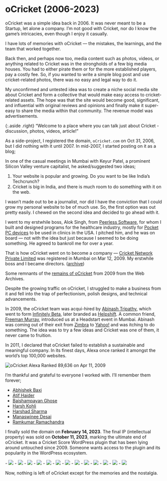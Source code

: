 # oCricket (2006-2023)

oCricket was a simple idea back in 2006. It was never meant to be a Startup, let alone a company. I’m not good with Cricket, nor do I know the game’s intricacies, even though I enjoy it casually.

I have lots of memories with oCricket — the mistakes, the learnings, and the team that worked together.

Back then, and perhaps now too, media content such as photos, videos, or anything related to Cricket was in the strongholds of a few big media houses. You had to either pirate them or for the more established players, pay a costly fee. So, if you wanted to write a simple blog post and use cricket-related photos, there was no easy and legal way to do it.

My unconfirmed and untested idea was to create a niche social media site about Cricket and form a collective that would make easy access to cricket-related assets. The hope was that the site would become good, significant, and influential with original reviews and opinions and finally make it super-easy to share the media within that community. The revenue model was advertisements.

{:.aside .right}
“Welcome to a place where you can talk just about Cricket - discussion, photos, videos, article!”

As a side-project, I registered the domain, `oCricket.com` on Oct 31, 2006, but I did nothing with it until 2007. In mid-2007, I started posting on it as a blog;

In one of the casual meetings in Mumbai with Keyur Patel, a prominent Silicon Valley venture capitalist, he asked/suggested two ideas;

1. Your website is popular and growing. Do you want to be like India’s Techcrunch?
2. Cricket is big in India, and there is much room to do something with it on the web.

I wasn’t made out to be a journalist, nor did I have the conviction that I could grow my personal website to be of much use. So, the first option was out pretty easily. I chewed on the second idea and decided to go ahead with it.

I went to my erstwhile boss, Alok Singh, from [Peerless Software](http://peerlesssoft.com), for whom I built and designed programs for the healthcare industry, mostly for [Pocket PC devices](/2022/ipaq/) to be used in clinics in the USA. I pitched him, and he was on board — not with the idea but just because I seemed to be doing something. He agreed to bankroll me for over a year.

That is how oCricket went on to become a company — [Cricket Network Private Limited](https://www.zaubacorp.com/company/CRICKET-NETWORK-PRIVATE-LIMITED/U72900MH2009PTC190865) was registered in Mumbai on Mar 12, 2009. My erstwhile boss and I became directors. ([archive](https://archive.is/9LkHJ))

Some remnants of the [remains of oCricket](https://web.archive.org/web/20090218161203/http://www.ocricket.com/) from 2009 from the Web Archives.

Despite the growing traffic on oCricket, I struggled to make a business from it and fell into the trap of perfectionism, polish designs, and technical advancements.

In 2009, the oCricket team was acqui-hired by [Abinash Tripathy](https://www.linkedin.com/in/abinashtripathy/), which went to form [Infinitely Beta](https://web.archive.org/web/20100101110536/http://infinitelybeta.com/), later branded as [Helpshift](https://www.helpshift.com). A common friend, [Freeman Murray](https://www.crunchbase.com/person/freeman-murray), introduced us at a Headstart event in Mumbai. Abinash was coming out of their exit from [Zimbra](https://www.zimbra.com) to [Yahoo!](https://www.yahoo.com) and was itching to do something. The idea was to try a few ideas and Cricket was one of them, it never came to fruition.

In 2011, I declared that oCricket failed to establish a sustainable and meaningful company. In its finest days, Alexa once ranked it amongst the world’s top 100,000 websites.

![oCricket Alexa Ranked 89,636 on Apr 11, 2009](/static/2023/ocricket-alexa-rank-89636-on-2009-apr-01.webp)

I’m thankful and grateful to everyone I worked with. I’ll remember them forever;

- [Abhishek Baxi](https://www.linkedin.com/in/baxiabhishek/)
- [Atif Haider](http://atifhaider.com)
- [Baishampayan Ghose](https://beegee.xyz)
- [Harsh Kohli](https://www.linkedin.com/in/simplyharsh/)
- [Harshad Sharma](https://www.linkedin.com/in/harshadsharma/)
- [Manaswinee Desai](https://www.linkedin.com/in/manaswinee/)
- [Ramkumar Ramachandra](https://artagnon.com)

I finally sold the domain on **February 14, 2023**. The final IP (intellectual property) was sold on **October 11, 2023**, marking the ultimate end of oCricket. It was a Cricket Score WordPress plugin that has been lying around untouched since 2009. Someone wants access to the plugin and its popularity in the WordPress ecosystem.

<div class="gallery" markdown="1">
- <a href="/static/2023/ocricket-photo-1.jpg" target="_blank"><img src="/static/2023/ocricket-photo-1.webp"></a>
- <a href="/static/2023/ocricket-photo-2.jpg" target="_blank"><img src="/static/2023/ocricket-photo-2.webp"></a>
- <a href="/static/2023/ocricket-photo-3.jpg" target="_blank"><img src="/static/2023/ocricket-photo-3.webp"></a>
- <a href="/static/2023/ocricket-photo-4.jpg" target="_blank"><img src="/static/2023/ocricket-photo-4.webp"></a>
- <a href="/static/2023/ocricket-photo-5.jpg" target="_blank"><img src="/static/2023/ocricket-photo-5.webp"></a>
- <a href="/static/2023/ocricket-photo-6.jpg" target="_blank"><img src="/static/2023/ocricket-photo-6.webp"></a>
- <a href="/static/2023/ocricket-photo-7.jpg" target="_blank"><img src="/static/2023/ocricket-photo-7.webp"></a>
- <a href="/static/2023/ocricket-photo-8.jpg" target="_blank"><img src="/static/2023/ocricket-photo-8.webp"></a>
- <a href="/static/2023/ocricket-photo-9.jpg" target="_blank"><img src="/static/2023/ocricket-photo-9.webp"></a>
- <a href="/static/2023/ocricket-photo-10.jpg" target="_blank"><img src="/static/2023/ocricket-photo-10.webp"></a>
- <a href="/static/2023/ocricket-photo-11.jpg" target="_blank"><img src="/static/2023/ocricket-photo-11.webp"></a>
- <a href="/static/2023/ocricket-photo-12.jpg" target="_blank"><img src="/static/2023/ocricket-photo-12.webp"></a>
- <a href="/static/2023/ocricket-photo-13.jpg" target="_blank"><img src="/static/2023/ocricket-photo-13.webp"></a>
</div>

Now, nothing is left of oCricket except for the memories and the nostalgia.
